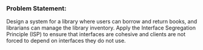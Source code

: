 ### Problem Statement:

Design a system for a library where users can borrow and return books, and librarians can manage the library inventory. Apply the Interface Segregation Principle (ISP) to ensure that interfaces are cohesive and clients are not forced to depend on interfaces they do not use.